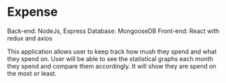 # Expense
Back-end: NodeJs, Express
Database: MongooseDB
Front-end: React with redux and axios

This application allows user to keep track how mush they spend and what they spend on. User will be able to see the statistical graphs each month they spend and compare them accordingly. It will show they are spend on the most or least.
